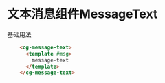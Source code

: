 # 文本消息组件MessageText

基础用法
```html
    <cg-message-text>
      <template #msg>
        message-text
      </template>
    </cg-message-text>
```

